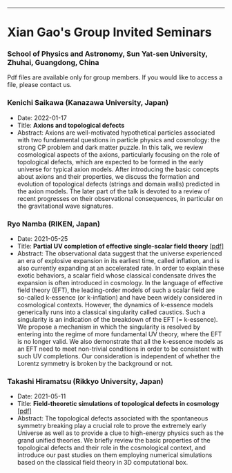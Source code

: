 ---

# Xian Gao's Group Invited Seminars 

### School of Physics and Astronomy, Sun Yat-sen University, Zhuhai, Guangdong, China

Pdf files are available only for group members. If you would like to access a file, please contact us.

### Kenichi Saikawa (Kanazawa University, Japan) 
  - Date: 2022-01-17
  - Title: **Axions and topological defects**
  - Abstract: Axions are well-motivated hypothetical particles associated with two fundamental questions in particle physics and cosmology: the strong CP problem and dark matter puzzle. In this talk, we review cosmological aspects of the axions, particularly focusing on the role of topological defects, which are expected to be formed in the early universe for typical axion models. After introducing the basic concepts about axions and their properties, we discuss the formation and evolution of topological defects (strings and domain walls) predicted in the axion models. The later part of the talk is devoted to a review of recent progresses on their observational consequences, in particular on the gravitational wave signatures.

### Ryo Namba (RIKEN, Japan) 
  - Date: 2021-05-25 
  - Title: **Partial UV completion of effective single-scalar field theory** [[pdf]](https://drive.google.com/drive/folders/1b-CG3Lw4wlg-c3g_juiOKCJILupN-3lR?usp=sharing)
  - Abstract:  The observational data suggest that the universe experienced an era of explosive expansion in its earliest time, called inflation, and is also currently expanding at an accelerated rate. In order to explain these exotic behaviors, a scalar field whose classical condensate drives the expansion is often introduced in cosmology. In the language of effective field theory (EFT), the leading-order models of such a scalar field are so-called k-essence (or k-inflation) and have been widely considered in cosmological contexts. However, the dynamics of k-essence models generically runs into a classical singularity called caustics. Such a singularity is an indication of the breakdown of the EFT (= k-essence). We propose a mechanism in which the singularity is resolved by entering into the regime of more fundamental UV theory, where the EFT is no longer valid. We also demonstrate that all the k-essence models as an EFT need to meet non-trivial conditions in order to be consistent with such UV completions. Our consideration is independent of whether the Lorentz symmetry is broken by the background or not.  

### Takashi Hiramatsu (Rikkyo University, Japan)
  - Date: 2021-05-11 
  - Title: **Field-theoretic simulations of topological defects in cosmology** [[pdf]](https://drive.google.com/drive/folders/1b-CG3Lw4wlg-c3g_juiOKCJILupN-3lR?usp=sharing)
  - Abstract: The topological defects associated with the spontaneous symmetry breaking play a crucial role to prove the extremely early Universe as well as to provide a clue to high-energy physics such as the grand unified theories. We briefly review the basic properties of the topological defects and their role in the cosmological context, and introduce our past studies on them employing numerical simulations based on the classical field theory in 3D computational box.


